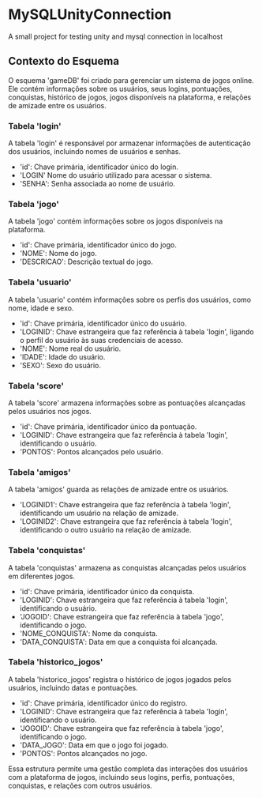 # MySQLUnityConnection
A small project for testing unity and mysql connection in localhost

## Contexto do Esquema

O esquema 'gameDB' foi criado para gerenciar um sistema de jogos online. Ele contém informações sobre os usuários, seus logins, pontuações, conquistas, histórico de jogos, jogos disponíveis na plataforma, e relações de amizade entre os usuários.

### Tabela 'login'

A tabela 'login' é responsável por armazenar informações de autenticação dos usuários, incluindo nomes de usuários e senhas.

- 'id': Chave primária, identificador único do login.
- 'LOGIN' Nome do usuário utilizado para acessar o sistema.
- 'SENHA': Senha associada ao nome de usuário.

### Tabela 'jogo'

A tabela 'jogo' contém informações sobre os jogos disponíveis na plataforma.

- 'id': Chave primária, identificador único do jogo.
- 'NOME': Nome do jogo.
- 'DESCRICAO': Descrição textual do jogo.

### Tabela 'usuario'

A tabela 'usuario' contém informações sobre os perfis dos usuários, como nome, idade e sexo.

- 'id': Chave primária, identificador único do usuário.
- 'LOGINID': Chave estrangeira que faz referência à tabela 'login', ligando o perfil do usuário às suas credenciais de acesso.
- 'NOME': Nome real do usuário.
- 'IDADE': Idade do usuário.
- 'SEXO': Sexo do usuário.

### Tabela 'score'

A tabela 'score' armazena informações sobre as pontuações alcançadas pelos usuários nos jogos.

- 'id': Chave primária, identificador único da pontuação.
- 'LOGINID': Chave estrangeira que faz referência à tabela 'login', identificando o usuário.
- 'PONTOS': Pontos alcançados pelo usuário.

### Tabela 'amigos'

A tabela 'amigos' guarda as relações de amizade entre os usuários.

- 'LOGINID1': Chave estrangeira que faz referência à tabela 'login', identificando um usuário na relação de amizade.
- 'LOGINID2': Chave estrangeira que faz referência à tabela 'login', identificando o outro usuário na relação de amizade.

### Tabela 'conquistas'

A tabela 'conquistas' armazena as conquistas alcançadas pelos usuários em diferentes jogos.

- 'id': Chave primária, identificador único da conquista.
- 'LOGINID': Chave estrangeira que faz referência à tabela 'login', identificando o usuário.
- 'JOGOID': Chave estrangeira que faz referência à tabela 'jogo', identificando o jogo.
- 'NOME_CONQUISTA': Nome da conquista.
- 'DATA_CONQUISTA': Data em que a conquista foi alcançada.

### Tabela 'historico_jogos'

A tabela 'historico_jogos' registra o histórico de jogos jogados pelos usuários, incluindo datas e pontuações.

- 'id': Chave primária, identificador único do registro.
- 'LOGINID': Chave estrangeira que faz referência à tabela 'login', identificando o usuário.
- 'JOGOID': Chave estrangeira que faz referência à tabela 'jogo', identificando o jogo.
- 'DATA_JOGO': Data em que o jogo foi jogado.
- 'PONTOS': Pontos alcançados no jogo.

Essa estrutura permite uma gestão completa das interações dos usuários com a plataforma de jogos, incluindo seus logins, perfis, pontuações, conquistas, e relações com outros usuários.